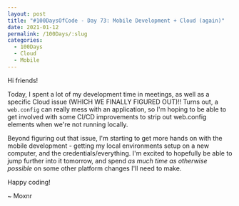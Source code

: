 ```yaml
---
layout: post
title: "#100DaysOfCode - Day 73: Mobile Development + Cloud (again)"
date: 2021-01-12
permalink: /100Days/:slug
categories: 
  - 100Days
  - Cloud
  - Mobile
---
```


Hi friends!

Today, I spent a lot of my development time in meetings, as well as a specific Cloud issue (WHICH WE FINALLY FIGURED OUT)!! Turns out, a `web.config` can really mess with an application, so I'm hoping to be able to get involved with some CI/CD improvements to strip out web.config elements when we're not running locally.

Beyond figuring out that issue, I'm starting to get more hands on with the mobile development - getting my local environments setup on a new computer, and the credentials/everything. I'm excited to hopefully be able to jump further into it tomorrow, and spend _as much time as otherwise possible_ on some other platform changes I'll need to make.

Happy coding!

~ Moxnr
